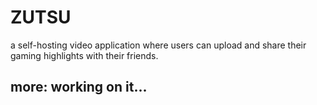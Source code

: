 # ZUTSU
a self-hosting video application where users can upload and share their gaming highlights with their friends. 
## more: working on it...